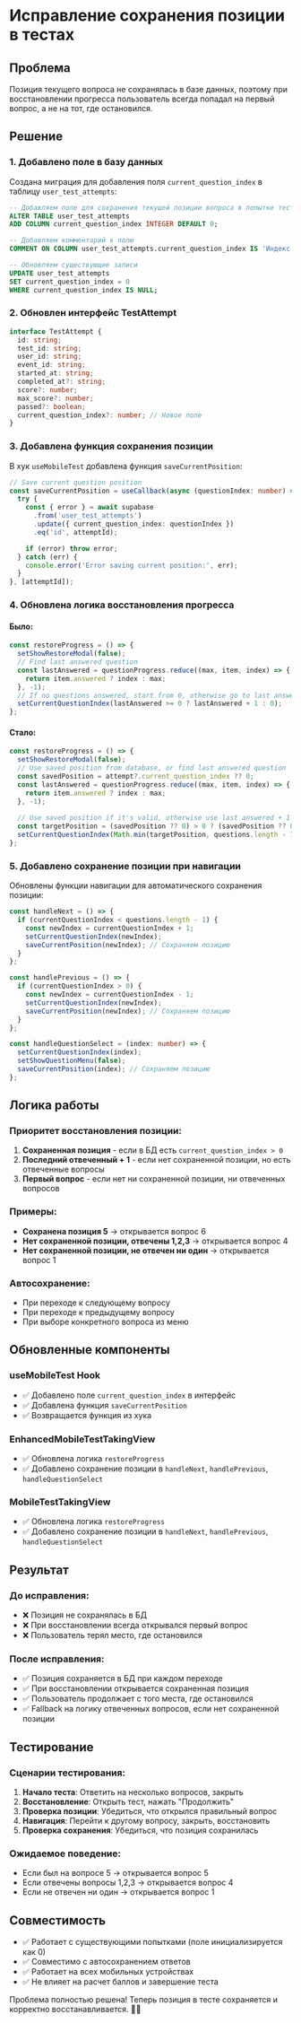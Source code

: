 # Исправление сохранения позиции в тестах

## Проблема

Позиция текущего вопроса не сохранялась в базе данных, поэтому при восстановлении прогресса пользователь всегда попадал на первый вопрос, а не на тот, где остановился.

## Решение

### 1. Добавлено поле в базу данных

Создана миграция для добавления поля `current_question_index` в таблицу `user_test_attempts`:

```sql
-- Добавляем поле для сохранения текущей позиции вопроса в попытке теста
ALTER TABLE user_test_attempts 
ADD COLUMN current_question_index INTEGER DEFAULT 0;

-- Добавляем комментарий к полю
COMMENT ON COLUMN user_test_attempts.current_question_index IS 'Индекс текущего вопроса (0-based)';

-- Обновляем существующие записи
UPDATE user_test_attempts 
SET current_question_index = 0 
WHERE current_question_index IS NULL;
```

### 2. Обновлен интерфейс TestAttempt

```typescript
interface TestAttempt {
  id: string;
  test_id: string;
  user_id: string;
  event_id: string;
  started_at: string;
  completed_at?: string;
  score?: number;
  max_score?: number;
  passed?: boolean;
  current_question_index?: number; // Новое поле
}
```

### 3. Добавлена функция сохранения позиции

В хук `useMobileTest` добавлена функция `saveCurrentPosition`:

```typescript
// Save current question position
const saveCurrentPosition = useCallback(async (questionIndex: number) => {
  try {
    const { error } = await supabase
      .from('user_test_attempts')
      .update({ current_question_index: questionIndex })
      .eq('id', attemptId);

    if (error) throw error;
  } catch (err) {
    console.error('Error saving current position:', err);
  }
}, [attemptId]);
```

### 4. Обновлена логика восстановления прогресса

#### Было:
```typescript
const restoreProgress = () => {
  setShowRestoreModal(false);
  // Find last answered question
  const lastAnswered = questionProgress.reduce((max, item, index) => {
    return item.answered ? index : max;
  }, -1);
  // If no questions answered, start from 0, otherwise go to last answered + 1
  setCurrentQuestionIndex(lastAnswered >= 0 ? lastAnswered + 1 : 0);
};
```

#### Стало:
```typescript
const restoreProgress = () => {
  setShowRestoreModal(false);
  // Use saved position from database, or find last answered question
  const savedPosition = attempt?.current_question_index ?? 0;
  const lastAnswered = questionProgress.reduce((max, item, index) => {
    return item.answered ? index : max;
  }, -1);
  
  // Use saved position if it's valid, otherwise use last answered + 1
  const targetPosition = (savedPosition ?? 0) > 0 ? (savedPosition ?? 0) : (lastAnswered >= 0 ? lastAnswered + 1 : 0);
  setCurrentQuestionIndex(Math.min(targetPosition, questions.length - 1));
};
```

### 5. Добавлено сохранение позиции при навигации

Обновлены функции навигации для автоматического сохранения позиции:

```typescript
const handleNext = () => {
  if (currentQuestionIndex < questions.length - 1) {
    const newIndex = currentQuestionIndex + 1;
    setCurrentQuestionIndex(newIndex);
    saveCurrentPosition(newIndex); // Сохраняем позицию
  }
};

const handlePrevious = () => {
  if (currentQuestionIndex > 0) {
    const newIndex = currentQuestionIndex - 1;
    setCurrentQuestionIndex(newIndex);
    saveCurrentPosition(newIndex); // Сохраняем позицию
  }
};

const handleQuestionSelect = (index: number) => {
  setCurrentQuestionIndex(index);
  setShowQuestionMenu(false);
  saveCurrentPosition(index); // Сохраняем позицию
};
```

## Логика работы

### Приоритет восстановления позиции:
1. **Сохраненная позиция** - если в БД есть `current_question_index > 0`
2. **Последний отвеченный + 1** - если нет сохраненной позиции, но есть отвеченные вопросы
3. **Первый вопрос** - если нет ни сохраненной позиции, ни отвеченных вопросов

### Примеры:
- **Сохранена позиция 5** → открывается вопрос 6
- **Нет сохраненной позиции, отвечены 1,2,3** → открывается вопрос 4
- **Нет сохраненной позиции, не отвечен ни один** → открывается вопрос 1

### Автосохранение:
- При переходе к следующему вопросу
- При переходе к предыдущему вопросу
- При выборе конкретного вопроса из меню

## Обновленные компоненты

### useMobileTest Hook
- ✅ Добавлено поле `current_question_index` в интерфейс
- ✅ Добавлена функция `saveCurrentPosition`
- ✅ Возвращается функция из хука

### EnhancedMobileTestTakingView
- ✅ Обновлена логика `restoreProgress`
- ✅ Добавлено сохранение позиции в `handleNext`, `handlePrevious`, `handleQuestionSelect`

### MobileTestTakingView
- ✅ Обновлена логика `restoreProgress`
- ✅ Добавлено сохранение позиции в `handleNext`, `handlePrevious`, `handleQuestionSelect`

## Результат

### До исправления:
- ❌ Позиция не сохранялась в БД
- ❌ При восстановлении всегда открывался первый вопрос
- ❌ Пользователь терял место, где остановился

### После исправления:
- ✅ Позиция сохраняется в БД при каждом переходе
- ✅ При восстановлении открывается сохраненная позиция
- ✅ Пользователь продолжает с того места, где остановился
- ✅ Fallback на логику отвеченных вопросов, если нет сохраненной позиции

## Тестирование

### Сценарии тестирования:
1. **Начало теста**: Ответить на несколько вопросов, закрыть
2. **Восстановление**: Открыть тест, нажать "Продолжить"
3. **Проверка позиции**: Убедиться, что открылся правильный вопрос
4. **Навигация**: Перейти к другому вопросу, закрыть, восстановить
5. **Проверка сохранения**: Убедиться, что позиция сохранилась

### Ожидаемое поведение:
- Если был на вопросе 5 → открывается вопрос 5
- Если отвечены вопросы 1,2,3 → открывается вопрос 4
- Если не отвечен ни один → открывается вопрос 1

## Совместимость

- ✅ Работает с существующими попытками (поле инициализируется как 0)
- ✅ Совместимо с автосохранением ответов
- ✅ Работает на всех мобильных устройствах
- ✅ Не влияет на расчет баллов и завершение теста

Проблема полностью решена! Теперь позиция в тесте сохраняется и корректно восстанавливается. 📱✨

